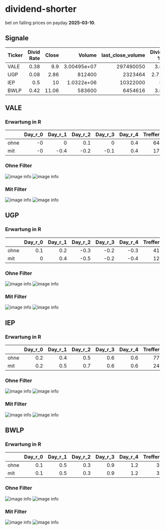 # dividend-shorter

bet on falling prices on payday **2025-03-10**.

## Signale

| Ticker   |   Divid Rate |   Close |           Volume |   last_close_volume |   Divid % | 5_Days_pos   | above_SMA_50   |
|:---------|-------------:|--------:|-----------------:|--------------------:|----------:|:-------------|:---------------|
| VALE     |         0.38 |    9.9  |      3.00495e+07 |           297490050 |      3.8  | True         | True           |
| UGP      |         0.08 |    2.86 | 812400           |             2323464 |      2.71 | True         | True           |
| IEP      |         0.5  |   10    |      1.0322e+06  |            10322000 |      5    | False        | True           |
| BWLP     |         0.42 |   11.06 | 583600           |             6454616 |      3.8  | False        | False          |

## VALE

### Erwartung in R
|      |   Day_r_0 |   Day_r_1 |   Day_r_2 |   Day_r_3 |   Day_r_4 |   Treffer |
|:-----|----------:|----------:|----------:|----------:|----------:|----------:|
| ohne |        -0 |       0   |       0.1 |       0   |       0.4 |        64 |
| mit  |        -0 |      -0.4 |      -0.2 |      -0.1 |       0.4 |        17 |

### Ohne Filter
![image info](./data/VALE_box_all.png)
![image info](./data/VALE_median_all.png)

### Mit Filter
![image info](./data/VALE_box_filtered.png)
![image info](./data/VALE_median_filtered.png)

## UGP

### Erwartung in R
|      |   Day_r_0 |   Day_r_1 |   Day_r_2 |   Day_r_3 |   Day_r_4 |   Treffer |
|:-----|----------:|----------:|----------:|----------:|----------:|----------:|
| ohne |       0.1 |       0.2 |      -0.3 |      -0.2 |      -0.3 |        41 |
| mit  |       0   |       0.4 |      -0.5 |      -0.2 |      -0.4 |        12 |

### Ohne Filter
![image info](./data/UGP_box_all.png)
![image info](./data/UGP_median_all.png)

### Mit Filter
![image info](./data/UGP_box_filtered.png)
![image info](./data/UGP_median_filtered.png)

## IEP

### Erwartung in R
|      |   Day_r_0 |   Day_r_1 |   Day_r_2 |   Day_r_3 |   Day_r_4 |   Treffer |
|:-----|----------:|----------:|----------:|----------:|----------:|----------:|
| ohne |       0.2 |       0.4 |       0.5 |       0.6 |       0.6 |        77 |
| mit  |       0.2 |       0.5 |       0.7 |       0.6 |       0.6 |        24 |

### Ohne Filter
![image info](./data/IEP_box_all.png)
![image info](./data/IEP_median_all.png)

### Mit Filter
![image info](./data/IEP_box_filtered.png)
![image info](./data/IEP_median_filtered.png)

## BWLP

### Erwartung in R
|      |   Day_r_0 |   Day_r_1 |   Day_r_2 |   Day_r_3 |   Day_r_4 |   Treffer |
|:-----|----------:|----------:|----------:|----------:|----------:|----------:|
| ohne |       0.1 |       0.5 |       0.3 |       0.9 |       1.2 |         3 |
| mit  |       0.1 |       0.5 |       0.3 |       0.9 |       1.2 |         3 |

### Ohne Filter
![image info](./data/BWLP_box_all.png)
![image info](./data/BWLP_median_all.png)

### Mit Filter
![image info](./data/BWLP_box_filtered.png)
![image info](./data/BWLP_median_filtered.png)


